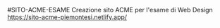 #SITO-ACME-ESAME
Creazione sito ACME per l'esame di Web Design 
https://sito-acme-piemontesi.netlify.app/

